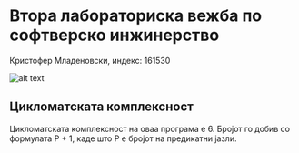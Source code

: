 # Втора лабораториска вежба по софтверско инжинерство
Кристофер Младеновски, индекс: 161530

![alt text](https://imgur.com/a/d4gaXqU)


## Цикломатската комплексност
Цикломатската комплексност на оваа програма е 6. Бројот го добив со формулата P + 1, каде што P е бројот на предикатни јазли.
